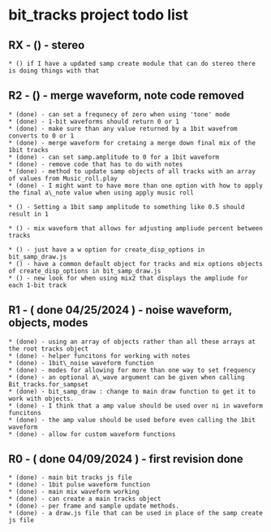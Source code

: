 # bit_tracks project todo list

## RX - () - stereo
    * () if I have a updated samp create module that can do stereo there is doing things with that

## R2 - () - merge waveform, note code removed
    * (done) - can set a frequnecy of zero when using 'tone' mode
    * (done) - 1-bit waveforms should return 0 or 1
    * (done) - make sure than any value returned by a 1bit wavefrom converts to 0 or 1
    * (done) - merge waveform for cretaing a merge down final mix of the 1bit tracks
    * (done) - can set samp.amplitude to 0 for a 1bit waveform
    * (done) - remove code that has to do with notes
    * (done) - method to update samp objects of all tracks with an array of values from Music_roll.play
    * (done) - I might want to have more than one option with how to apply the final a\_note value when using apply music roll
    
    * () - Setting a 1bit samp amplitude to something like 0.5 should result in 1 
    
    * () - mix waveform that allows for adjusting ampliude percent between tracks
    
    * () - just have a w option for create_disp_options in bit_samp_draw.js
    * () - have a common default object for tracks and mix options objects of create_disp_options in bit_samp_draw.js
    * () - new look for when using mix2 that displays the ampliude for each 1-bit track
    

        
## R1 - ( done 04/25/2024 ) - noise waveform, objects, modes
    * (done) - using an array of objects rather than all these arrays at the root tracks object
    * (done) - helper funcitons for working with notes
    * (done) - 1bit\_noise waveform function
    * (done) - modes for allowing for more than one way to set frequency
    * (done) - an optional a\_wave argument can be given when calling Bit_tracks.for_sampset         
    * (done) - bit_samp_draw : change to main draw function to get it to work with objects.     
    * (done) - I think that a amp value should be used over ni in waveform funcitons
    * (done) - the amp value should be used before even calling the 1bit waveform
    * (done) - allow for custom waveform functions

## R0 - ( done 04/09/2024 ) - first revision done
    * (done) - main bit tracks js file
    * (done) - 1bit pulse waveform function
    * (done) - main mix waveform working
    * (done) - can create a main tracks object
    * (done) - per frame and sample update methods.
    * (done) - a draw.js file that can be used in place of the samp create js file

